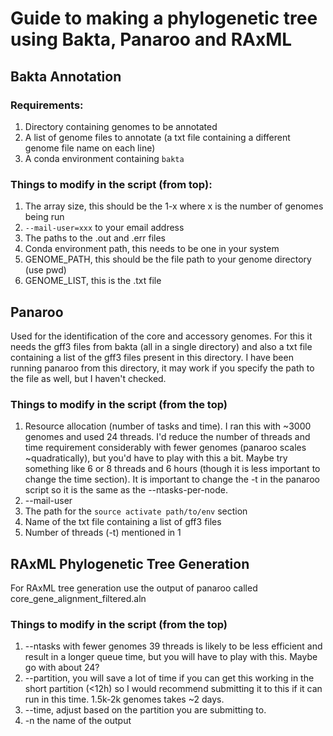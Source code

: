 # Guide to making a phylogenetic tree using Bakta, Panaroo and RAxML


## Bakta Annotation
### Requirements:
1. Directory containing genomes to be annotated
2. A list of genome files to annotate (a txt file containing a different genome file name on each line)
3. A conda environment containing `bakta`

### Things to modify in the script (from top):
1. The array size, this should be the 1-x where x is the number of genomes being run
2. `--mail-user=xxx` to your email address
3. The paths to the .out and .err files
4. Conda environment path, this needs to be one in your system
5. GENOME_PATH, this should be the file path to your genome directory (use pwd)
6. GENOME_LIST, this is the .txt file

## Panaroo 
Used for the identification of the core and accessory genomes. For this it needs the gff3 files from bakta (all in a single directory) and also a txt file containing a list of the gff3 files present in this directory. I have been running panaroo from this directory, it may work if you specify the path to the file as well, but I haven't checked.

### Things to modify in the script (from the top)
1. Resource allocation (number of tasks and time). I ran this with ~3000 genomes and used 24 threads. I'd reduce the number of threads and time requirement considerably with fewer genomes (panaroo scales ~quadratically), but you'd have to play with this a bit. Maybe try something like 6 or 8 threads and 6 hours (though it is less important to change the time section). It is important to change the -t in the panaroo script so it is the same as the --ntasks-per-node.
2. --mail-user
3. The path for the `source activate path/to/env` section
4. Name of the txt file containing a list of gff3 files 
5. Number of threads (-t) mentioned in 1


## RAxML Phylogenetic Tree Generation
For RAxML tree generation use the output of panaroo called core_gene_alignment_filtered.aln

### Things to modify in the script (from the top)
1. --ntasks with fewer genomes 39 threads is likely to be less efficient and result in a longer queue time, but you will have to play with this. Maybe go with about 24?
2. --partition, you will save a lot of time if you can get this working in the short partition (<12h) so I would recommend submitting it to this if it can run in this time. 1.5k-2k genomes takes ~2 days.
3. --time, adjust based on the partition you are submitting to.
4. -n the name of the output
